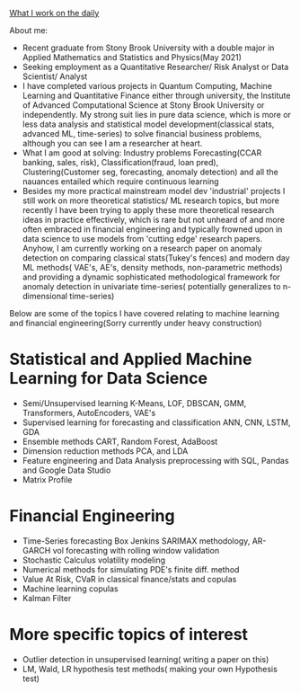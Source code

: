 [What I work on the daily](/calendar.md)



About me:
- Recent graduate from Stony Brook University with a double major in Applied Mathematics and Statistics and Physics(May 2021)
- Seeking employment as a Quantitative Researcher/ Risk Analyst or Data Scientist/ Analyst
- I have completed various projects in Quantum Computing, Machine Learning and Quantitative Finance either through university, the Institute of Advanced Computational Science at Stony Brook University or independently. My strong suit lies in pure data science, which is more or less data analysis and statistical model development(classical stats, advanced ML, time-series) to solve financial business problems, although you can see I am a researcher at heart.
- What I am good at solving: Industry problems Forecasting(CCAR banking, sales, risk), Classification(fraud, loan pred), Clustering(Customer seg, forecasting, anomaly detection) and all the nauances entailed which require continuous learning
- Besides my more practical mainstream model dev 'industrial' projects I still work on more theoretical statistics/ ML research topics, but more recently I have been trying to apply these more theoretical research ideas in practice effectively, which is rare but not unheard of and more often embraced in financial engineering and typically frowned upon in data science to use models from 'cutting edge' research papers. Anyhow, I am currently working on a research paper on anomaly detection on comparing classical stats(Tukey's fences) and modern day ML methods( VAE's, AE's, density methods, non-parametric methods) and providing a dynamic sophisticated methodological framework for anomaly detection in univariate time-series( potentially generalizes to n-dimensional time-series)

Below are some of the topics I have covered relating to machine learning and financial engineering(Sorry currently under heavy construction)
# Statistical and Applied Machine Learning for Data Science
- Semi/Unsupervised learning K-Means, LOF, DBSCAN, GMM, Transformers, AutoEncoders, VAE's
- Supervised learning for forecasting and classification ANN, CNN, LSTM, GDA
- Ensemble methods CART, Random Forest, AdaBoost
- Dimension reduction methods PCA, and LDA
- Feature engineering and Data Analysis preprocessing with SQL, Pandas and Google Data Studio
- Matrix Profile
# Financial Engineering
- Time-Series forecasting Box Jenkins SARIMAX methodology, AR-GARCH vol forecasting with rolling window validation
- Stochastic Calculus volatility modeling
- Numerical methods for simulating PDE's finite diff. method
- Value At Risk, CVaR in classical finance/stats and copulas
- Machine learning copulas
- Kalman Filter
# More specific topics of interest
- Outlier detection in unsupervised learning( writing a paper on this)
- LM, Wald, LR hypothesis test methods( making your own Hypothesis test)
